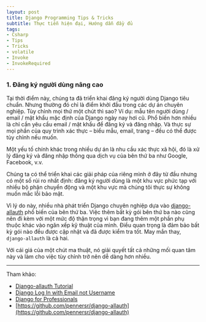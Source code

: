 ```yaml
---
layout: post
title: Django Programming Tips & Tricks
subtitle: Thực tiễn hiện đại, Hướng dẫn đầy đủ
tags:
- Csharp
- Tips
- Tricks
- volatile
- Invoke
- InvokeRequired
---
```


### 1. Đăng ký người dùng nâng cao
Tại thời điểm này, chúng ta đã triển khai đăng ký người dùng Django tiêu chuẩn. Nhưng thường đó chỉ là điểm khởi đầu trong các dự án chuyên nghiệp. Tùy chỉnh mọi thứ một chút thì sao? Ví dụ: mẫu tên người dùng / email / mật khẩu mặc định của Django ngày nay hơi cũ. Phổ biến hơn nhiều là chỉ cần yêu cầu email / mật khẩu để đăng ký và đăng nhập. Và thực sự mọi phần của quy trình xác thực – biểu mẫu, email, trang – đều có thể được tùy chỉnh nếu muốn.

Một yếu tố chính khác trong nhiều dự án là nhu cầu xác thực xã hội, đó là xử lý đăng ký và đăng nhập thông qua dịch vụ của bên thứ ba như Google, Facebook, v.v.

Chúng ta có thể triển khai các giải pháp của riêng mình ở đây từ đầu nhưng có một số rủi ro nhất định: đăng ký người dùng là một khu vực phức tạp với nhiều bộ phận chuyển động và một khu vực mà chúng tôi thực sự không muốn mắc lỗi bảo mật.

Vì lý do này, nhiều nhà phát triển Django chuyên nghiệp dựa vào [django-allauth](https://github.com/pennersr/django-allauth) phổ biến của bên thứ ba. Việc thêm bất kỳ gói bên thứ ba nào cũng nên đi kèm với một mức độ thận trọng vì bạn đang thêm một phần phụ thuộc khác vào ngăn xếp kỹ thuật của mình. Điều quan trọng là đảm bảo bất kỳ gói nào đều được cập nhật và đã được kiểm tra tốt. May mắn thay, `django-allauth` là cả hai.

Với cái giá của một chút ma thuật, nó giải quyết tất cả những mối quan tâm này và làm cho việc tùy chỉnh trở nên dễ dàng hơn nhiều.


-----
Tham khảo:
- [Django-allauth Tutorial](https://learndjango.com/tutorials/django-allauth-tutorial)
- [Django Log In with Email not Username](https://learndjango.com/tutorials/django-log-in-email-not-username)
- [Django for Professionals](https://djangoforprofessionals.com)
- [https://github.com/pennersr/django-allauth](https://github.com/pennersr/django-allauth)
